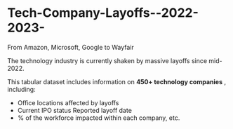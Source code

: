 # Tech-Company-Layoffs--2022-2023-
From Amazon, Microsoft, Google to Wayfair

The technology industry is currently shaken by massive layoffs since mid-2022.  

This tabular dataset includes information on **450+ technology companies** , including: 
- Office locations affected by layoffs 
- Current IPO status Reported layoff date 
- % of the workforce impacted within each company, etc.
